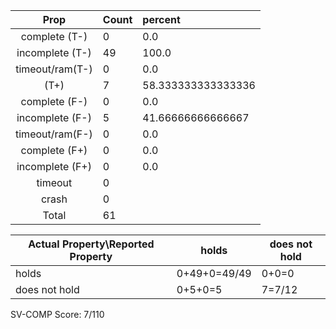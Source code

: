 
| Prop | Count | percent |
|:----:|:------|:--|
|complete   (T-)|0| 0.0 |
|incomplete (T-)|49|100.0 |
|timeout/ram(T-)|0|0.0 |
|           (T+)|7|58.333333333333336 |
|complete   (F-)|0|0.0 |
|incomplete (F-)|5|41.66666666666667 |
|timeout/ram(F-)|0|0.0 |
|complete   (F+)|0|0.0 |
|incomplete (F+)|0|0.0 |
|timeout        |0| |
|crash          |0| |
|Total          |61| |

| Actual Property\Reported Property | holds | does not hold |
|------------------------------------|-------|---------------|
| holds | 0+49+0=49/49 | 0+0=0 |
| does not hold | 0+5+0=5 | 7=7/12 |

SV-COMP Score: 7/110

